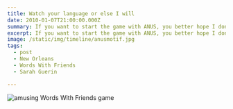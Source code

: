 ```yaml
---
title: Watch your language or else I will
date: 2010-01-07T21:00:00.000Z
summary: If you want to start the game with ANUS, you better hope I don't have MOTIF. 
excerpt: If you want to start the game with ANUS, you better hope I don't have MOTIF. 
image: /static/img/timeline/anusmotif.jpg
tags:
  - post 
  - New Orleans
  - Words With Friends
  - Sarah Guerin

---
```



![amusing Words With Friends game](/static/img/timeline/anusmotif.jpg "amusing Words With Friends game")